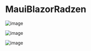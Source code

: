 # MauiBlazorRadzen


![image](https://github.com/user-attachments/assets/d0508303-3530-48c8-80c0-bad8811cfbcb)

![image](https://github.com/user-attachments/assets/7d5fbee7-d37b-4475-8e92-4f11fc2f2094)

![image](https://github.com/user-attachments/assets/e2bd6ee1-d663-4cac-82bb-fa826dd6ae23)

